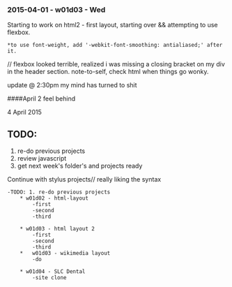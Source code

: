 ### 2015-04-01 - w01d03 - Wed

Starting to work on html2 - first layout, starting over && attempting to use flexbox.

	*to use font-weight, add '-webkit-font-smoothing: antialiased;' after it.

// flexbox looked terrible, realized i was missing a closing bracket on my div in the header section. note-to-self, check html when things go wonky.

update @ 2:30pm
	my mind has turned to shit






####April 2 
	feel behind

4 April 2015

## TODO:
1. re-do previous projects
2. review javascript
3. get next week's folder's and projects ready

Continue with stylus projects// really liking the syntax

	-TODO: 1. re-do previous projects
		* w01d02 - html-layout
			-first
			-second
			-third

		* w01d03 - html layout 2
			-first
			-second
			-third
		*	w01d03 - wikimedia layout
			-do

		* w01d04 - SLC Dental
			-site clone


		



